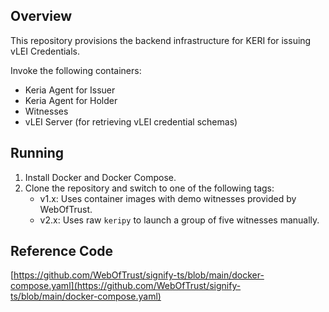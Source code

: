 ## Overview
This repository provisions the backend infrastructure for KERI for issuing vLEI Credentials.

Invoke the following containers:
- Keria Agent for Issuer
- Keria Agent for Holder
- Witnesses
- vLEI Server (for retrieving vLEI credential schemas)

## Running
1. Install Docker and Docker Compose.
2. Clone the repository and switch to one of the following tags:
   * v1.x: Uses container images with demo witnesses provided by WebOfTrust.
   * v2.x: Uses raw `keripy` to launch a group of five witnesses manually.

## Reference Code
[https://github.com/WebOfTrust/signify-ts/blob/main/docker-compose.yaml](https://github.com/WebOfTrust/signify-ts/blob/main/docker-compose.yaml)
